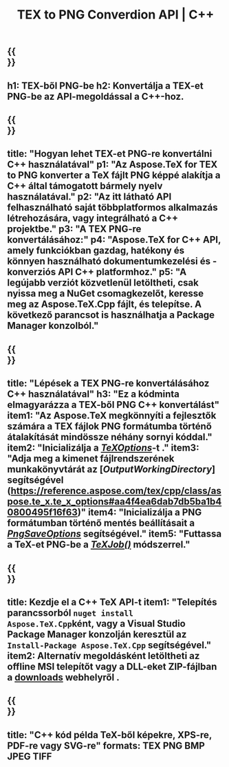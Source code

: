 ﻿---
translation: true
template: /_templates/_conversion-child-cpp.md
title: TEX to PNG Converdion API | C++
description: TeX-PNG konvertálási funkció. Integrálja ezt a helyszíni C++ könyvtárat a projektjébe, vagy használjon többplatformos alkalmazásokat a TeX PNG-re konvertálásához.
keywords: tex to png api cpp, tex2png integrál c++
url: /cpp/conversion/tex-to-png/
family: tex
platformtag: cpp
feature: conversion
informat: TEX
outformat: PNG
otherformats: BMP JPEG TIFF PDF SVG XPS
---

{{<section banner>}}
---
h1: TEX-ből PNG-be
h2: Konvertálja a TEX-et PNG-be az API-megoldással a C++-hoz.
---

{{<section overview>}}
---
title: "Hogyan lehet TEX-et PNG-re konvertálni C++ használatával"
p1: "Az Aspose.TeX for TEX to PNG konverter a TeX fájlt PNG képpé alakítja a C++ által támogatott bármely nyelv használatával."
p2: "Az itt látható API felhasználható saját többplatformos alkalmazás létrehozására, vagy integrálható a C++ projektbe."
p3: "A TEX PNG-re konvertálásához:"
p4: "Aspose.TeX for C++ API, amely funkciókban gazdag, hatékony és könnyen használható dokumentumkezelési és -konverziós API C++ platformhoz."
p5: "A legújabb verziót közvetlenül letöltheti, csak nyissa meg a NuGet csomagkezelőt, keresse meg az Aspose.TeX.Cpp fájlt, és telepítse. A következő parancsot is használhatja a Package Manager konzolból."
---

{{<section feature1>}}
---
title: "Lépések a TEX PNG-re konvertálásához C++ használatával"
h3: "Ez a kódminta elmagyarázza a TEX-ből PNG C++ konvertálást"
item1: "Az Aspose.TeX megkönnyíti a fejlesztők számára a TEX fájlok PNG formátumba történő átalakítását mindössze néhány sornyi kóddal."
item2: "Inicializálja a [*TeXOptions*](https://reference.aspose.com/tex/cpp/class/aspose.te_x.te_x_options)-t ."
item3: "Adja meg a kimenet fájlrendszerének munkakönyvtárát az [*OutputWorkingDirectory*] segítségével (https://reference.aspose.com/tex/cpp/class/aspose.te_x.te_x_options#aa4f4ea6dab7db5ba1b40800495f16f63)"
item4: "Inicializálja a PNG formátumban történő mentés beállításait a [*PngSaveOptions*](https://reference.aspose.com/tex/cpp/class/aspose.te_x.presentation.image.png_save_options) segítségével."
item5: "Futtassa a TeX-et PNG-be a [*TeXJob()*](https://reference.aspose.com/tex/cpp/class/aspose.te_x.te_x_job) módszerrel."
---

{{<section feature2>}}
---
title: Kezdje el a C++ TeX API-t
item1: "Telepítés parancssorból ```nuget install Aspose.TeX.Cpp```ként, vagy a Visual Studio Package Manager konzolján keresztül az ```Install-Package Aspose.TeX.Cpp``` segítségével."
item2: Alternatív megoldásként letöltheti az offline MSI telepítőt vagy a DLL-eket ZIP-fájlban a [downloads](https://downloads.aspose.com/tex/cpp) webhelyről .
---

{{<section widget>}}
---
title: "C++ kód példa TeX-ből képekre, XPS-re, PDF-re vagy SVG-re"
formats: TEX PNG BMP JPEG TIFF
---

